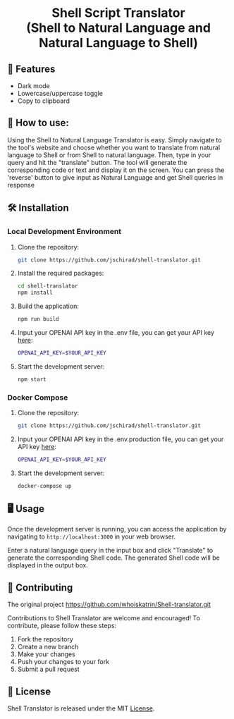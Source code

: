 <h1 align="center">Shell Script Translator<br>(Shell to Natural Language and Natural Language to Shell)</h1>


## 🌟 Features

- Dark mode
- Lowercase/uppercase toggle
- Copy to clipboard

## 📖 How to use:

Using the Shell to Natural Language Translator is easy. Simply navigate to the tool's website and choose whether you want to translate from natural language to Shell or from Shell to natural language. Then, type in your query and hit the "translate" button. The tool will generate the corresponding code or text and display it on the screen. 
You can press the 'reverse' button to give input as Natural Language and get Shell queries in response


## 🛠️ Installation

### Local Development Environment

1. Clone the repository:

    ```bash
    git clone https://github.com/jschirad/shell-translator.git
    ```

2. Install the required packages:

    ```bash
    cd shell-translator
    npm install
    ```

3. Build the application:

    ```bash
    npm run build
    ```

4. Input your OPENAI API key in the .env file, you can get your API key [here](https://beta.openai.com/account/api-keys):

    ```bash
    OPENAI_API_KEY=$YOUR_API_KEY
    ```

5. Start the development server:

    ```bash
    npm start
    ```

### Docker Compose

1. Clone the repository:

    ```bash
    git clone https://github.com/jschirad/shell-translator.git
    ```

2. Input your OPENAI API key in the .env.production file, you can get your API key [here](https://beta.openai.com/account/api-keys):

    ```bash
    OPENAI_API_KEY=$YOUR_API_KEY
    ```

3. Start the development server:

    ```bash
    docker-compose up
    ```

## 🖥️ Usage

Once the development server is running, you can access the application by navigating to `http://localhost:3000` in your web browser.

Enter a natural language query in the input box and click "Translate" to generate the corresponding Shell code. The generated Shell code will be displayed in the output box.

## 👥 Contributing

The original project https://github.com/whoiskatrin/Shell-translator.git

Contributions to Shell Translator are welcome and encouraged! To contribute, please follow these steps:

1. Fork the repository
2. Create a new branch
3. Make your changes
4. Push your changes to your fork
5. Submit a pull request

## 📜 License

Shell Translator is released under the MIT [License](LICENSE).
